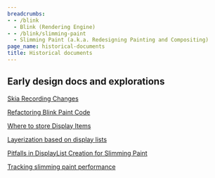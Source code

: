 ```yaml
---
breadcrumbs:
- - /blink
  - Blink (Rendering Engine)
- - /blink/slimming-paint
  - Slimming Paint (a.k.a. Redesigning Painting and Compositing)
page_name: historical-documents
title: Historical documents
---
```


## Early design docs and explorations

[Skia Recording
Changes](https://docs.google.com/document/d/1qNPBk60388ah5FoHwVunwbNZJtv5-n0N97cGDj0LdHY/edit?usp=sharing)

[Refactoring Blink Paint
Code](https://docs.google.com/document/d/1inRhmB8rtxvInvmPEo7Zd5mhOfb48VxwF-9Y1QoQNBE/edit?usp=sharing)

[Where to store Display
Items](https://docs.google.com/document/d/1iGJdE1hD15ISQKDh-I7m1R3MYiamvTlmsyplxts5n0g/edit?usp=sharing)

[Layerization based on display
lists](https://docs.google.com/document/d/1L6vb9JEPFoyt6eNjVla2AbzSUTGyQT93tQKgE3f1EMc/edit?usp=sharing)

[Pitfalls in DisplayList Creation for Slimming
Paint](https://docs.google.com/document/d/15c8gxDdJvBTBptHpXuQH4N_7XV7r1_BTbl3_CMBrdkU/edit?usp=sharing)

[Tracking slimming paint
performance](https://docs.google.com/document/d/1moskT1Tkg8GcHZylRNQakyrCjk3LR_O5Yys9fDriVcY/edit#)
